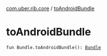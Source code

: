 [com.uber.rib.core](index.md) / [toAndroidBundle](./to-android-bundle.md)

# toAndroidBundle

`fun Bundle.toAndroidBundle(): `[`Bundle`](https://developer.android.com/reference/android/os/Bundle.html)